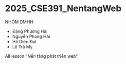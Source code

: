 # 2025_CSE391_NentangWeb

NHÓM DMHH: 
  -   Đặng Phương Hải
  -   Nguyễn Phong Hải
  -   Hồ Diên Đạt
  -   Lô Trà My

All lesson "Nền tảng phát triển web"
